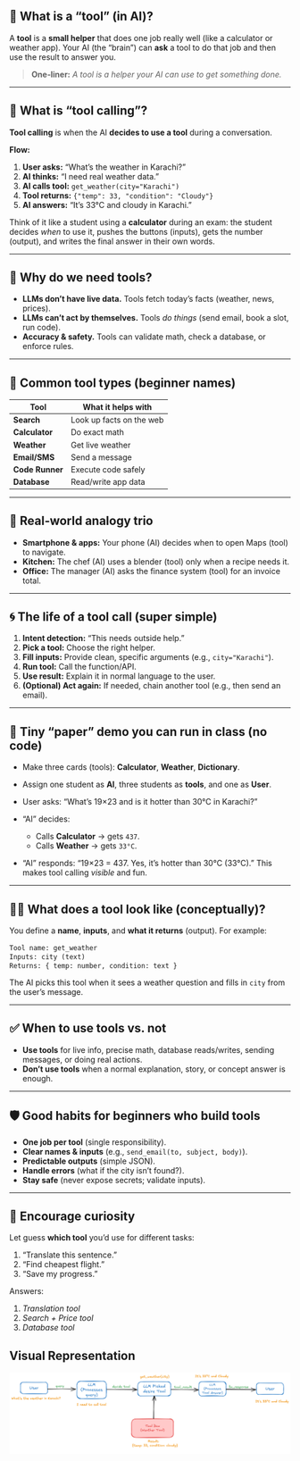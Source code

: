 ## 🔧 What is a “tool” (in AI)?

A **tool** is a **small helper** that does one job really well (like a calculator or weather app).
Your AI (the “brain”) can **ask** a tool to do that job and then use the result to answer you.

> **One‑liner:** *A tool is a helper your AI can use to get something done.*

---

## 🔧 What is “tool calling”?

**Tool calling** is when the AI **decides to use a tool** during a conversation.

**Flow:**

1. **User asks:** “What’s the weather in Karachi?”
2. **AI thinks:** “I need real weather data.”
3. **AI calls tool:** `get_weather(city="Karachi")`
4. **Tool returns:** `{"temp": 33, "condition": "Cloudy"}`
5. **AI answers:** “It’s 33°C and cloudy in Karachi.”

Think of it like a student using a **calculator** during an exam: the student decides *when* to use it, pushes the buttons (inputs), gets the number (output), and writes the final answer in their own words.

---

## 🧭 Why do we need tools?

* **LLMs don’t have live data.** Tools fetch today’s facts (weather, news, prices).
* **LLMs can’t act by themselves.** Tools *do things* (send email, book a slot, run code).
* **Accuracy & safety.** Tools can validate math, check a database, or enforce rules.

---

## 🧰 Common tool types (beginner names)

| Tool            | What it helps with       |
| --------------- | ------------------------ |
| **Search**      | Look up facts on the web |
| **Calculator**  | Do exact math            |
| **Weather**     | Get live weather         |
| **Email/SMS**   | Send a message           |
| **Code Runner** | Execute code safely      |
| **Database**    | Read/write app data      |

---

## 🧩 Real‑world analogy trio

* **Smartphone & apps:** Your phone (AI) decides when to open Maps (tool) to navigate.
* **Kitchen:** The chef (AI) uses a blender (tool) only when a recipe needs it.
* **Office:** The manager (AI) asks the finance system (tool) for an invoice total.

---

## 🌀 The life of a tool call (super simple)

1. **Intent detection:** “This needs outside help.”
2. **Pick a tool:** Choose the right helper.
3. **Fill inputs:** Provide clean, specific arguments (e.g., `city="Karachi"`).
4. **Run tool:** Call the function/API.
5. **Use result:** Explain it in normal language to the user.
6. **(Optional) Act again:** If needed, chain another tool (e.g., then send an email).

---

## 🧪 Tiny “paper” demo you can run in class (no code)

* Make three cards (tools): **Calculator**, **Weather**, **Dictionary**.
* Assign one student as **AI**, three students as **tools**, and one as **User**.
* User asks: “What’s 19×23 and is it hotter than 30°C in Karachi?”
* “AI” decides:

  * Calls **Calculator** → gets `437`.
  * Calls **Weather** → gets `33°C`.
* “AI” responds: “19×23 = 437. Yes, it’s hotter than 30°C (33°C).”
  This makes tool calling *visible* and fun.

---

## 🧑‍💻 What does a tool look like (conceptually)?

You define a **name**, **inputs**, and **what it returns** (output). For example:

```
Tool name: get_weather
Inputs: city (text)
Returns: { temp: number, condition: text }
```

The AI picks this tool when it sees a weather question and fills in `city` from the user’s message.

---

## ✅ When to use tools vs. not

* **Use tools** for live info, precise math, database reads/writes, sending messages, or doing real actions.
* **Don’t use tools** when a normal explanation, story, or concept answer is enough.

---

## 🛡️ Good habits for beginners who build tools

* **One job per tool** (single responsibility).
* **Clear names & inputs** (e.g., `send_email(to, subject, body)`).
* **Predictable outputs** (simple JSON).
* **Handle errors** (what if the city isn’t found?).
* **Stay safe** (never expose secrets; validate inputs).

---

## 🌈 Encourage curiosity

Let guess **which tool** you’d use for different tasks:

1. “Translate this sentence.”
2. “Find cheapest flight.”
3. “Save my progress.”

Answers:

1. *Translation tool*
2. *Search + Price tool*
3. *Database tool*

## Visual Representation

![Tool Calling Example](media/tool_calling.png)
